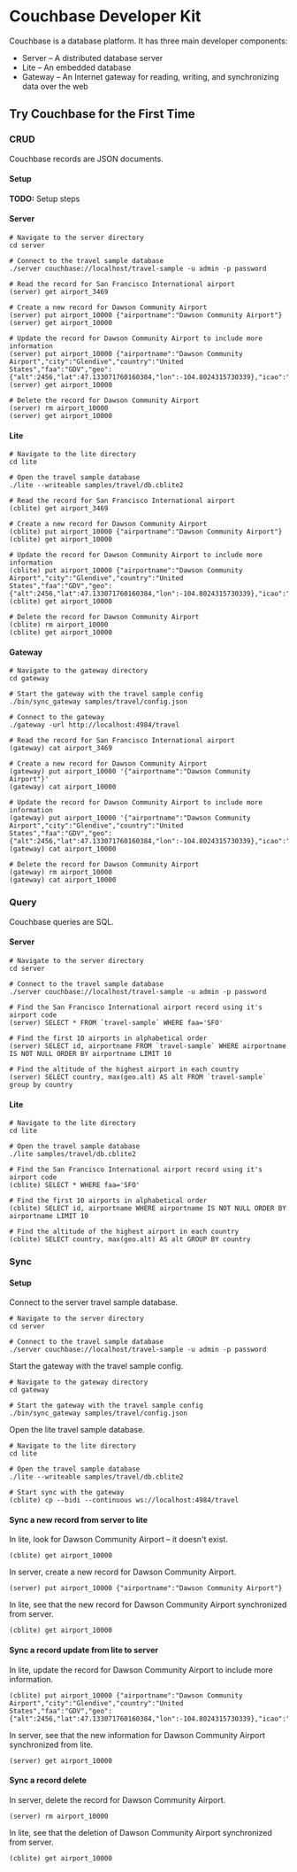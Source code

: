 # Couchbase Developer Kit

Couchbase is a database platform. It has three main developer components:

* Server – A distributed database server
* Lite – An embedded database
* Gateway – An Internet gateway for reading, writing, and synchronizing data over the web

## Try Couchbase for the First Time

### CRUD

Couchbase records are JSON documents.

#### Setup

**TODO:** Setup steps

#### Server

```shell
# Navigate to the server directory
cd server

# Connect to the travel sample database 
./server couchbase://localhost/travel-sample -u admin -p password

# Read the record for San Francisco International airport
(server) get airport_3469

# Create a new record for Dawson Community Airport
(server) put airport_10000 {"airportname":"Dawson Community Airport"}
(server) get airport_10000

# Update the record for Dawson Community Airport to include more information
(server) put airport_10000 {"airportname":"Dawson Community Airport","city":"Glendive","country":"United States","faa":"GDV","geo":{"alt":2456,"lat":47.133071760160384,"lon":-104.8024315730339},"icao":"KGDV","type":"airport","tz":"America/Denver"}
(server) get airport_10000

# Delete the record for Dawson Community Airport
(server) rm airport_10000
(server) get airport_10000
```

#### Lite

```shell
# Navigate to the lite directory
cd lite

# Open the travel sample database
./lite --writeable samples/travel/db.cblite2

# Read the record for San Francisco International airport
(cblite) get airport_3469

# Create a new record for Dawson Community Airport
(cblite) put airport_10000 {"airportname":"Dawson Community Airport"}
(cblite) get airport_10000

# Update the record for Dawson Community Airport to include more information
(cblite) put airport_10000 {"airportname":"Dawson Community Airport","city":"Glendive","country":"United States","faa":"GDV","geo":{"alt":2456,"lat":47.133071760160384,"lon":-104.8024315730339},"icao":"KGDV","type":"airport","tz":"America/Denver"}
(cblite) get airport_10000

# Delete the record for Dawson Community Airport
(cblite) rm airport_10000
(cblite) get airport_10000
```

#### Gateway

```shell
# Navigate to the gateway directory
cd gateway

# Start the gateway with the travel sample config
./bin/sync_gateway samples/travel/config.json

# Connect to the gateway
./gateway -url http://localhost:4984/travel

# Read the record for San Francisco International airport
(gateway) cat airport_3469

# Create a new record for Dawson Community Airport
(gateway) put airport_10000 '{"airportname":"Dawson Community Airport"}'
(gateway) cat airport_10000

# Update the record for Dawson Community Airport to include more information
(gateway) put airport_10000 '{"airportname":"Dawson Community Airport","city":"Glendive","country":"United States","faa":"GDV","geo":{"alt":2456,"lat":47.133071760160384,"lon":-104.8024315730339},"icao":"KGDV","type":"airport","tz":"America/Denver"}'
(gateway) cat airport_10000

# Delete the record for Dawson Community Airport
(gateway) rm airport_10000
(gateway) cat airport_10000
```

### Query

Couchbase queries are SQL.

#### Server

```shell
# Navigate to the server directory
cd server

# Connect to the travel sample database 
./server couchbase://localhost/travel-sample -u admin -p password

# Find the San Francisco International airport record using it's airport code
(server) SELECT * FROM `travel-sample` WHERE faa='SFO'

# Find the first 10 airports in alphabetical order
(server) SELECT id, airportname FROM `travel-sample` WHERE airportname IS NOT NULL ORDER BY airportname LIMIT 10

# Find the altitude of the highest airport in each country
(server) SELECT country, max(geo.alt) AS alt FROM `travel-sample` group by country
```

#### Lite

```shell
# Navigate to the lite directory
cd lite

# Open the travel sample database
./lite samples/travel/db.cblite2

# Find the San Francisco International airport record using it's airport code
(cblite) SELECT * WHERE faa='SFO'

# Find the first 10 airports in alphabetical order
(cblite) SELECT id, airportname WHERE airportname IS NOT NULL ORDER BY airportname LIMIT 10

# Find the altitude of the highest airport in each country
(cblite) SELECT country, max(geo.alt) AS alt GROUP BY country
```

### Sync

#### Setup

Connect to the server travel sample database.

```shell
# Navigate to the server directory
cd server

# Connect to the travel sample database 
./server couchbase://localhost/travel-sample -u admin -p password
```

Start the gateway with the travel sample config.

```shell
# Navigate to the gateway directory
cd gateway

# Start the gateway with the travel sample config
./bin/sync_gateway samples/travel/config.json
```

Open the lite travel sample database.

```shell
# Navigate to the lite directory
cd lite

# Open the travel sample database
./lite --writeable samples/travel/db.cblite2

# Start sync with the gateway
(cblite) cp --bidi --continuous ws://localhost:4984/travel
```

#### Sync a new record from server to lite

In lite, look for Dawson Community Airport – it doesn't exist.

```shell
(cblite) get airport_10000
```

In server, create a new record for Dawson Community Airport.

```shell
(server) put airport_10000 {"airportname":"Dawson Community Airport"}
```

In lite, see that the new record for Dawson Community Airport synchronized from server.

```shell
(cblite) get airport_10000
```

#### Sync a record update from lite to server

In lite, update the record for Dawson Community Airport to include more information.

```shell
(cblite) put airport_10000 {"airportname":"Dawson Community Airport","city":"Glendive","country":"United States","faa":"GDV","geo":{"alt":2456,"lat":47.133071760160384,"lon":-104.8024315730339},"icao":"KGDV","type":"airport","tz":"America/Denver"}
```

In server, see that the new information for Dawson Community Airport synchronized from lite.

```shell
(server) get airport_10000
```

#### Sync a record delete

In server, delete the record for Dawson Community Airport.

```shell
(server) rm airport_10000
```

In lite, see that the deletion of Dawson Community Airport synchronized from server.

```shell
(cblite) get airport_10000
```
